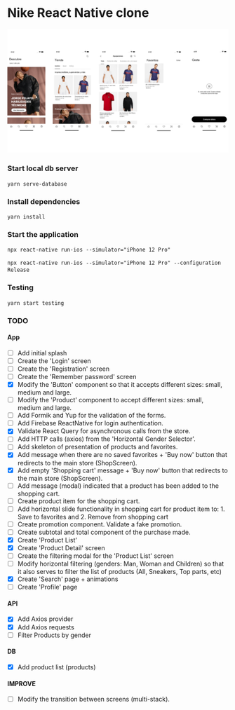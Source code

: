 # Nike React Native clone

![alt text](./src/assets/images/github/github-preview.png 'App preview')

### Start local db server

```terminal
yarn serve-database
```

### Install dependencies

```terminal
yarn install
```

### Start the application

```terminal
npx react-native run-ios --simulator="iPhone 12 Pro"
```

```terminal
npx react-native run-ios --simulator="iPhone 12 Pro" --configuration Release
```

### Testing

```terminal
yarn start testing
```

### TODO

#### App

- [ ] Add initial splash
- [ ] Create the 'Login' screen
- [ ] Create the 'Registration' screen
- [ ] Create the 'Remember password' screen
- [x] Modify the 'Button' component so that it accepts different sizes: small, medium and large.
- [ ] Modify the 'Product' component to accept different sizes: small, medium and large.
- [ ] Add Formik and Yup for the validation of the forms.
- [ ] Add Firebase ReactNative for login authentication.
- [x] Validate React Query for asynchronous calls from the store.
- [ ] Add HTTP calls (axios) from the 'Horizontal Gender Selector'.
- [ ] Add skeleton of presentation of products and favorites.
- [x] Add message when there are no saved favorites + 'Buy now' button that redirects to the main store (ShopScreen).
- [x] Add empty 'Shopping cart' message + 'Buy now' button that redirects to the main store (ShopScreen).
- [ ] Add message (modal) indicated that a product has been added to the shopping cart.
- [ ] Create product item for the shopping cart.
- [ ] Add horizontal slide functionality in shopping cart for product item to: 1. Save to favorites and 2. Remove from shopping cart
- [ ] Create promotion component. Validate a fake promotion.
- [ ] Create subtotal and total component of the purchase made.
- [x] Create 'Product List'
- [x] Create 'Product Detail' screen
- [ ] Create the filtering modal for the 'Product List' screen
- [ ] Modify horizontal filtering (genders: Man, Woman and Children) so that it also serves to filter the list of products (All, Sneakers, Top parts, etc)
- [x] Create 'Search' page + animations
- [ ] Create 'Profile' page

#### API

- [x] Add Axios provider
- [x] Add Axios requests
- [ ] Filter Products by gender

#### DB

- [x] Add product list (products)

#### IMPROVE

- [ ] Modify the transition between screens (multi-stack).
